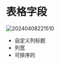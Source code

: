 # 表格字段

![20240408221510](https://nocobase-docs.oss-cn-beijing.aliyuncs.com/20240408221510.png)

- 自定义列标题
- 列宽
- 可排序的
